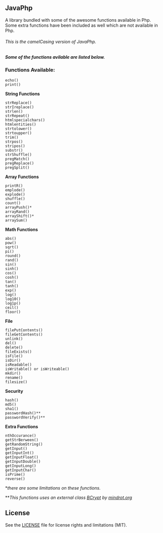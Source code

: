 ## JavaPhp ##
A library bundled with some of the awesome functions available in Php.
Some extra functions have been included as well which are not available in Php.

###### This is the camelCasing version of JavaPhp.

##### Some of the functions avilable are listed below.
### Functions Available:

    echo()
    print()
**String Functions**

    strReplace()
    strIreplace()
    strlen()
    strRepeat()
    htmlspecialchars()
    htmlentities()
    strtolower()
    strtoupper()
    trim()
    strpos()
    stripos()
    substr()
    strShuffle()
    pregMatch()
    pregReplace()
    pregSplit()
**Array Functions**

    printR()
    emplode()
    explode()
    shuffle()
    count()
    arrayPush()*
    arrayRand()
    arrayShift()*
    arraySum()
**Math Functions**

    abs()
    pow()
    sqrt()
    pi()
    round()
    rand()
    sin()
    sinh()
    cos()
    cosh()
    tan()
    tanh()
    exp()
    log()
    log10()
    log1p()
    ceil()
    floor()
**File**

    filePutContents()
    fileGetContents()
    unlink()
    del()
    delete()
    fileExists()
    isFile()
    isDir()
    isReadable()
    isWritable() or isWriteable()
    mkdir()
    rename()
    filesize()
**Security**

    hash()
    md5()
    sha1()
    passwordHash()**
    passwordVerify()**
**Extra Functions**

    nthOccurance()
    getStrBerween()
    getRandomString()
    getInput()
    getInputInt()
    getInputFloat()
    getInputDouble()
    getInputLong()
    getInputChar()
    isPrime()
    reverse()
**there are some limitations on these functions.*

***This functions uses an external class [BCrypt](http://www.mindrot.org/projects/jBCrypt/) by [mindrot.org](http://www.mindrot.org)*
## License

See the [LICENSE](LICENSE.md) file for license rights and limitations (MIT).